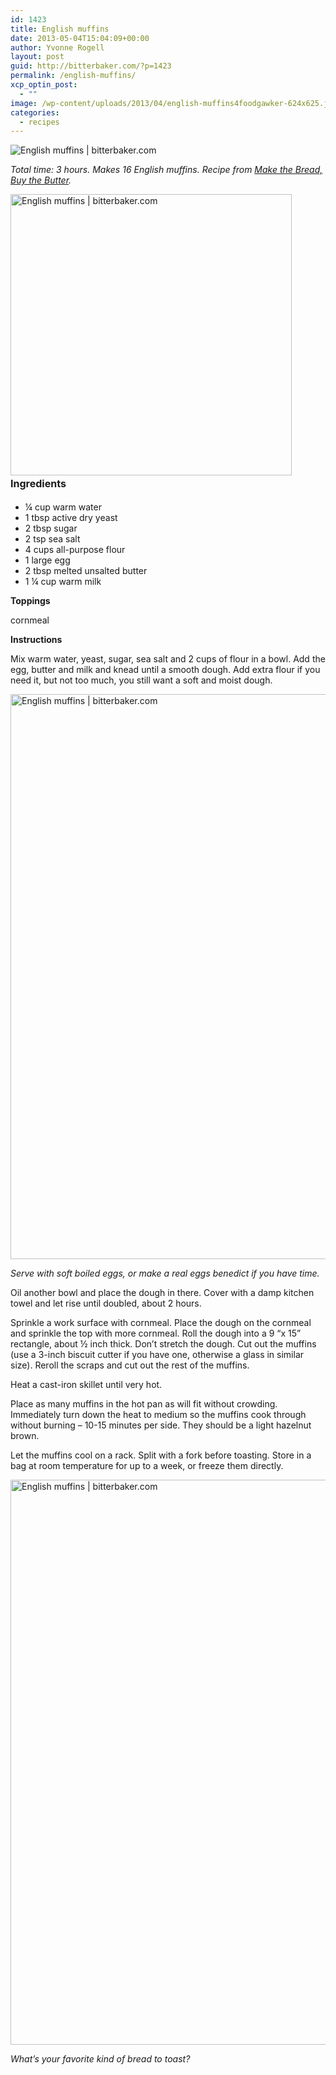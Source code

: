 ```yaml
---
id: 1423
title: English muffins
date: 2013-05-04T15:04:09+00:00
author: Yvonne Rogell
layout: post
guid: http://bitterbaker.com/?p=1423
permalink: /english-muffins/
xcp_optin_post:
  - ""
image: /wp-content/uploads/2013/04/english-muffins4foodgawker-624x625.jpg
categories:
  - recipes
---
```

<p class="recipe-icon">
  <img class="recipe-icon" alt="English muffins | bitterbaker.com" src="http://bitterbaker.com/images/english-muffins5mini.jpg" />
</p>

_Total time: 3 hours. Makes 16 English muffins. Recipe from <a href="http://www.amazon.com/Make-Bread-Buy-Butter-Shouldnt/dp/1451605870/ref=tmm_hrd_title_0" target="_blank">Make the Bread, Buy the Butter</a>._

<img class="pinthis alignright" title="English muffins | bitterbaker.com" alt="English muffins | bitterbaker.com" src="http://bitterbaker.com/images/english-muffins5.jpg" width="450" /><strong style="line-height: 1.714285714; font-size: 1rem;">Ingredients</strong>

  * ¼ cup warm water
  * 1 tbsp active dry yeast
  * 2 tbsp sugar
  * 2 tsp sea salt
  * 4 cups all-purpose flour
  * 1 large egg
  * 2 tbsp melted unsalted butter
  * 1 ¼ cup warm milk

**Toppings**
  
cornmeal

**Instructions**
  
Mix warm water, yeast, sugar, sea salt and 2 cups of flour in a bowl. Add the egg, butter and milk and knead until a smooth dough. Add extra flour if you need it, but not too much, you still want a soft and moist dough.

<img class="pinthis" title="English muffins | bitterbaker.com" alt="English muffins | bitterbaker.com" src="http://bitterbaker.com/images/english-muffins3.jpg" width="600" height="904" />
  
_Serve with soft boiled eggs, or make a real eggs benedict if you have time._
  
Oil another bowl and place the dough in there. Cover with a damp kitchen towel and let rise until doubled, about 2 hours.

Sprinkle a work surface with cornmeal. Place the dough on the cornmeal and sprinkle the top with more cornmeal. Roll the dough into a 9 “x 15” rectangle, about ½ inch thick. Don’t stretch the dough. Cut out the muffins (use a 3-inch biscuit cutter if you have one, otherwise a glass in similar size). Reroll the scraps and cut out the rest of the muffins.

Heat a cast-iron skillet until very hot.

Place as many muffins in the hot pan as will fit without crowding. Immediately turn down the heat to medium so the muffins cook through without burning – 10-15 minutes per side. They should be a light hazelnut brown.

Let the muffins cool on a rack. Split with a fork before toasting. Store in a bag at room temperature for up to a week, or freeze them directly.

<img class="pinthis" title="English muffins | bitterbaker.com" alt="English muffins | bitterbaker.com" src="http://bitterbaker.com/images/english-muffins7.jpg" width="600" height="904" />
  
_What&#8217;s your favorite kind of bread to toast?_